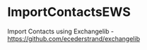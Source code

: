 # ImportContactsEWS
Import Contacts using Exchangelib - https://github.com/ecederstrand/exchangelib

